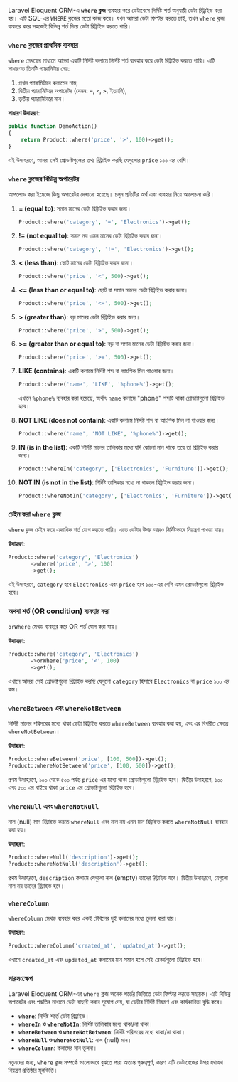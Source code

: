 Laravel Eloquent ORM-এ **`where` ক্লজ** ব্যবহার করে ডেটাবেসে নির্দিষ্ট শর্ত অনুযায়ী ডেটা রিট্রাইভ করা হয়। এটি SQL-এর `WHERE` ক্লজের মতো কাজ করে। যখন আমরা ডেটা ফিল্টার করতে চাই, তখন `where` ক্লজ ব্যবহার করে সহজেই বিভিন্ন শর্ত দিয়ে ডেটা রিট্রাইভ করতে পারি।

### `where` ক্লজের প্রাথমিক ব্যবহার

`where` মেথডের মাধ্যমে আমরা একটি নির্দিষ্ট কলামে নির্দিষ্ট শর্ত ব্যবহার করে ডেটা রিট্রাইভ করতে পারি। এটি সাধারণত তিনটি প্যারামিটার নেয়:

1. প্রথম প্যারামিটারে কলামের নাম,
2. দ্বিতীয় প্যারামিটারে অপারেটর (যেমন: `=`, `<`, `>`, ইত্যাদি),
3. তৃতীয় প্যারামিটারে মান।

**সাধারণ উদাহরণ**:

```php
public function DemoAction()
{
    return Product::where('price', '>', 100)->get();
}
```

এই উদাহরণে, আমরা সেই প্রোডাক্টগুলোর তথ্য রিট্রাইভ করছি যেগুলোর `price` ১০০ এর বেশি।

### `where` ক্লজের বিভিন্ন অপারেটর

আপলোড করা ইমেজে কিছু অপারেটর দেখানো হয়েছে। চলুন প্রতিটির অর্থ এবং ব্যবহার নিয়ে আলোচনা করি।

1. **= (equal to)**: সমান মানের ডেটা রিট্রাইভ করার জন্য।

   ```php
   Product::where('category', '=', 'Electronics')->get();
   ```

2. **!= (not equal to)**: সমান নয় এমন মানের ডেটা রিট্রাইভ করার জন্য।

   ```php
   Product::where('category', '!=', 'Electronics')->get();
   ```

3. **< (less than)**: ছোট মানের ডেটা রিট্রাইভ করার জন্য।

   ```php
   Product::where('price', '<', 500)->get();
   ```

4. **<= (less than or equal to)**: ছোট বা সমান মানের ডেটা রিট্রাইভ করার জন্য।

   ```php
   Product::where('price', '<=', 500)->get();
   ```

5. **> (greater than)**: বড় মানের ডেটা রিট্রাইভ করার জন্য।

   ```php
   Product::where('price', '>', 500)->get();
   ```

6. **>= (greater than or equal to)**: বড় বা সমান মানের ডেটা রিট্রাইভ করার জন্য।

   ```php
   Product::where('price', '>=', 500)->get();
   ```

7. **LIKE (contains)**: একটি কলামে নির্দিষ্ট শব্দ বা আংশিক মিল পাওয়ার জন্য।

   ```php
   Product::where('name', 'LIKE', '%phone%')->get();
   ```

   এখানে `%phone%` ব্যবহার করা হয়েছে, অর্থাৎ `name` কলামে "phone" শব্দটি থাকা প্রোডাক্টগুলো রিট্রাইভ হবে।

8. **NOT LIKE (does not contain)**: একটি কলামে নির্দিষ্ট শব্দ বা আংশিক মিল না পাওয়ার জন্য।

   ```php
   Product::where('name', 'NOT LIKE', '%phone%')->get();
   ```

9. **IN (is in the list)**: একটি নির্দিষ্ট মানের তালিকার মধ্যে যদি কোনো মান থাকে তবে তা রিট্রাইভ করার জন্য।

   ```php
   Product::whereIn('category', ['Electronics', 'Furniture'])->get();
   ```

10. **NOT IN (is not in the list)**: নির্দিষ্ট তালিকার মধ্যে না থাকলে রিট্রাইভ করার জন্য।
    ```php
    Product::whereNotIn('category', ['Electronics', 'Furniture'])->get();
    ```

### চেইন করা `where` ক্লজ

`where` ক্লজ চেইন করে একাধিক শর্ত যোগ করতে পারি। এতে ডেটার উপর আরও নির্দিষ্টভাবে নিয়ন্ত্রণ পাওয়া যায়।

**উদাহরণ**:

```php
Product::where('category', 'Electronics')
       ->where('price', '>', 100)
       ->get();
```

এই উদাহরণে, `category` হবে `Electronics` এবং `price` হবে ১০০-এর বেশি এমন প্রোডাক্টগুলো রিট্রাইভ হবে।

### অথবা শর্ত (OR condition) ব্যবহার করা

`orWhere` মেথড ব্যবহার করে OR শর্ত যোগ করা যায়।

**উদাহরণ**:

```php
Product::where('category', 'Electronics')
       ->orWhere('price', '<', 100)
       ->get();
```

এখানে আমরা সেই প্রোডাক্টগুলো রিট্রাইভ করছি যেগুলো `category` হিসাবে `Electronics` বা `price` ১০০ এর কম।

### `whereBetween` এবং `whereNotBetween`

নির্দিষ্ট মানের পরিসরের মধ্যে থাকা ডেটা রিট্রাইভ করতে `whereBetween` ব্যবহার করা হয়, এবং এর বিপরীত ক্ষেত্রে `whereNotBetween`।

**উদাহরণ**:

```php
Product::whereBetween('price', [100, 500])->get();
Product::whereNotBetween('price', [100, 500])->get();
```

প্রথম উদাহরণে, ১০০ থেকে ৫০০ পর্যন্ত `price` এর মধ্যে থাকা প্রোডাক্টগুলো রিট্রাইভ হবে। দ্বিতীয় উদাহরণে, ১০০ এবং ৫০০ এর বাইরে থাকা `price` এর প্রোডাক্টগুলো রিট্রাইভ হবে।

### `whereNull` এবং `whereNotNull`

নাল (null) মান রিট্রাইভ করতে `whereNull` এবং নাল নয় এমন মান রিট্রাইভ করতে `whereNotNull` ব্যবহার করা হয়।

**উদাহরণ**:

```php
Product::whereNull('description')->get();
Product::whereNotNull('description')->get();
```

প্রথম উদাহরণে, `description` কলামে যেগুলো নাল (empty) তাদের রিট্রাইভ হবে। দ্বিতীয় উদাহরণে, যেগুলো নাল নয় তাদের রিট্রাইভ হবে।

### `whereColumn`

`whereColumn` মেথড ব্যবহার করে একই টেবিলের দুই কলামের মধ্যে তুলনা করা যায়।

**উদাহরণ**:

```php
Product::whereColumn('created_at', 'updated_at')->get();
```

এখানে `created_at` এবং `updated_at` কলামের মান সমান হলে সেই রেকর্ডগুলো রিট্রাইভ হবে।

### সারসংক্ষেপ

Laravel Eloquent ORM-এর `where` ক্লজ অনেক শর্তের ভিত্তিতে ডেটা ফিল্টার করতে সহায়ক। এটি বিভিন্ন অপারেটর এবং পদ্ধতির মাধ্যমে ডেটা বাছাই করার সুযোগ দেয়, যা ডেটার নির্দিষ্ট নিয়ন্ত্রণ এবং কার্যকারিতা বৃদ্ধি করে।

- **`where`**: নির্দিষ্ট শর্তে ডেটা রিট্রাইভ।
- **`whereIn` ও `whereNotIn`**: নির্দিষ্ট তালিকার মধ্যে থাকা/না থাকা।
- **`whereBetween` ও `whereNotBetween`**: নির্দিষ্ট পরিসরের মধ্যে থাকা/না থাকা।
- **`whereNull` ও `whereNotNull`**: নাল (null) মান।
- **`whereColumn`**: কলামের মান তুলনা।

নতুনদের জন্য, `where` ক্লজ সম্পর্কে ভালোভাবে বুঝতে পারা অত্যন্ত গুরুত্বপূর্ণ, কারণ এটি ডেটাবেজের উপর যথাযথ নিয়ন্ত্রণ প্রতিষ্ঠার মূলভিত্তি।
